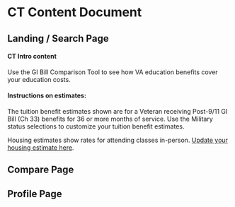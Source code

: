 # CT Content Document

## Landing / Search Page

#### CT Intro content

Use the GI Bill Comparison Tool to see how VA education benefits cover your education costs.

#### Instructions on estimates: 

The tuition benefit estimates shown are for a Veteran receiving Post-9/11 GI Bill (Ch 33) benefits for 36 or more months of service. Use the Military status selections to customize your tuition benefit estimates.

Housing estimates show rates for attending classes in-person.  [Update your housing estimate here]().


## Compare Page



## Profile Page
